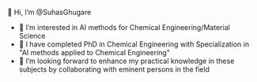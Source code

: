 👋 Hi, I’m @SuhasGhugare

- 🔭 I’m interested in AI methods for Chemical Engineering/Material Science
- 🌱 I have completed PhD in Chemical Engineering with Specialization in "AI methods applied to Chemical Engineering"
- 👯 I’m looking forward to enhance my practical knowledge in these subjects by collaborating with eminent persons in the field
